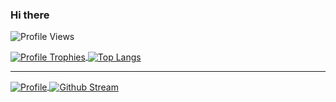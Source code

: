 
### Hi there 
![Profile Views](https://komarev.com/ghpvc/?username=ThenuThudewattage&color=brightgreen)


<a href="https://github.com/ThenuThudewattage">
  <img alt="Profile Trophies" align="center" src="https://github-profile-trophy.vercel.app/?username=ThenuThudewattage&row=2&column=3" />
</a>
<a href="https://github.com/ThenuThudewattage">
  <img alt="Top Langs" align="center" src="https://github-readme-stats.vercel.app/api/top-langs/?username=ThenuThudewattage&langs_count=9&layout=compact&hide=CSS,PHP" />
</a>
<hr/>
<a href="https://github.com/ThenuThudewattage">
  <img alt="Profile" align="center" src="https://github-readme-stats.vercel.app/api?username=ThenuThudewattage&count_private=true&show_icons=true&custom_title=My%20Github%20Statistics" />
</a>
<a href="https://github.com/ThenuThudewattage">
  <img alt="Github Stream" align="center" src="https://github-readme-streak-stats.herokuapp.com/?user=ThenuThudewattage" />
</a>

